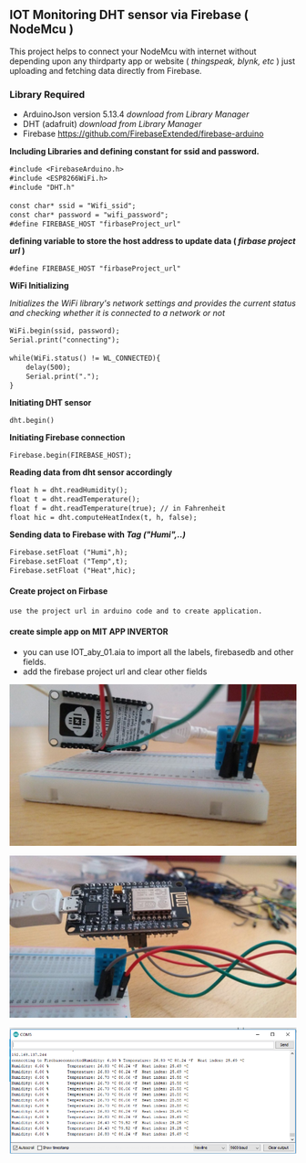## IOT Monitoring DHT sensor via Firebase ( NodeMcu )
This project helps to connect your NodeMcu with internet without depending upon any thirdparty app or website ( _thingspeak, blynk, etc_ )
just uploading and fetching data directly from Firebase.

### Library Required
- ArduinoJson version 5.13.4  _download from Library Manager_
- DHT (adafruit)	_download from Library Manager_
- Firebase 	https://github.com/FirebaseExtended/firebase-arduino

**Including Libraries and defining constant for ssid and password.**
```
#include <FirebaseArduino.h>
#include <ESP8266WiFi.h>
#include "DHT.h"

const char* ssid = "Wifi_ssid";
const char* password = "wifi_password";
#define FIREBASE_HOST "firbaseProject_url"
```

**defining variable to store the host address to update data ( _firbase project url_ )**
```
#define FIREBASE_HOST "firbaseProject_url"
```

**WiFi Initializing**

_Initializes the WiFi library's network settings and provides the current status and checking whether it is connected to a network or not_
```
WiFi.begin(ssid, password);
Serial.print("connecting");

while(WiFi.status() != WL_CONNECTED){
	delay(500);
	Serial.print(".");
}
```


**Initiating DHT sensor**
```
dht.begin()
```

**Initiating Firebase connection**
```
Firebase.begin(FIREBASE_HOST);
```

**Reading data from dht sensor accordingly**
```
float h = dht.readHumidity();
float t = dht.readTemperature();
float f = dht.readTemperature(true); // in Fahrenheit
float hic = dht.computeHeatIndex(t, h, false);
```

**Sending data to Firebase with _Tag ("Humi",..)_**
```
Firebase.setFloat ("Humi",h);
Firebase.setFloat ("Temp",t);
Firebase.setFloat ("Heat",hic);
```

#### Create project on **Firbase**
	use the project url in arduino code and to create application.
	
#### create simple app on **MIT APP INVERTOR**
- you can use IOT_aby_01.aia to import all the labels, firebasedb and other fields.
- add the firebase project url and clear other fields	


![Screenshot](https://github.com/Ronney31/IOT/blob/master/Firebase_DHT_monitoring/App/Res/pic2.JPEG)

![Screenshot](https://github.com/Ronney31/IOT/blob/master/Firebase_DHT_monitoring/App/Res/pic1.JPEG)

![Screenshot](https://github.com/Ronney31/IOT/blob/master/Firebase_DHT_monitoring/App/Res/serialMonitoring.png)
